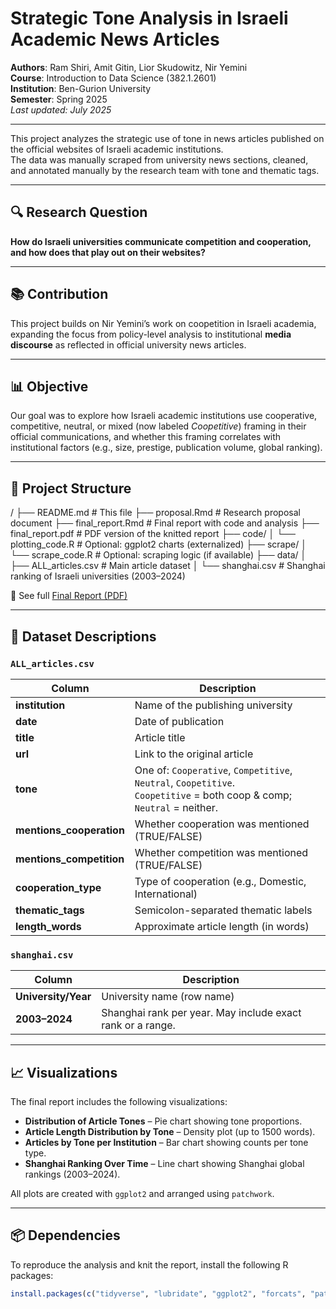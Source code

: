 # Strategic Tone Analysis in Israeli Academic News Articles

**Authors**: Ram Shiri, Amit Gitin, Lior Skudowitz, Nir Yemini  
**Course**: Introduction to Data Science (382.1.2601)  
**Institution**: Ben-Gurion University  
**Semester**: Spring 2025  
_Last updated: July 2025_

---

This project analyzes the strategic use of tone in news articles published on the official websites of Israeli academic institutions.  
The data was manually scraped from university news sections, cleaned, and annotated manually by the research team with tone and thematic tags.

---

## 🔍 Research Question

**How do Israeli universities communicate competition and cooperation, and how does that play out on their websites?**

---

## 📚 Contribution

This project builds on Nir Yemini’s work on coopetition in Israeli academia, expanding the focus from policy-level analysis to institutional **media discourse** as reflected in official university news articles.

---

## 📊 Objective

Our goal was to explore how Israeli academic institutions use cooperative, competitive, neutral, or mixed (now labeled *Coopetitive*) framing in their official communications, and whether this framing correlates with institutional factors (e.g., size, prestige, publication volume, global ranking).

---

## 📁 Project Structure


/
├── README.md # This file
├── proposal.Rmd # Research proposal document
├── final_report.Rmd # Final report with code and analysis
├── final_report.pdf # PDF version of the knitted report
├── code/
│ └── plotting_code.R # Optional: ggplot2 charts (externalized)
├── scrape/
│ └── scrape_code.R # Optional: scraping logic (if available)
├── data/
│ ├── ALL_articles.csv # Main article dataset
│ └── shanghai.csv # Shanghai ranking of Israeli universities (2003–2024)

📄 See full [Final Report (PDF)](./Final_report.pdf)


---

## 📄 Dataset Descriptions

### `ALL_articles.csv`

| Column                    | Description                                                                 |
|---------------------------|-----------------------------------------------------------------------------|
| **institution**           | Name of the publishing university                                           |
| **date**                  | Date of publication                                                         |
| **title**                 | Article title                                                               |
| **url**                   | Link to the original article                                                |
| **tone**                  | One of: `Cooperative`, `Competitive`, `Neutral`, `Coopetitive`. <br> `Coopetitive` = both coop & comp; `Neutral` = neither. |
| **mentions_cooperation**  | Whether cooperation was mentioned (TRUE/FALSE)                              |
| **mentions_competition**  | Whether competition was mentioned (TRUE/FALSE)                              |
| **cooperation_type**      | Type of cooperation (e.g., Domestic, International)                         |
| **thematic_tags**         | Semicolon-separated thematic labels                                         |
| **length_words**          | Approximate article length (in words)                                       |

### `shanghai.csv`

| Column            | Description                                                     |
|-------------------|-----------------------------------------------------------------|
| **University/Year** | University name (row name)                                     |
| **2003–2024**     | Shanghai rank per year. May include exact rank or a range.      |

---

## 📈 Visualizations

The final report includes the following visualizations:

- **Distribution of Article Tones** – Pie chart showing tone proportions.
- **Article Length Distribution by Tone** – Density plot (up to 1500 words).
- **Articles by Tone per Institution** – Bar chart showing counts per tone type.
- **Shanghai Ranking Over Time** – Line chart showing Shanghai global rankings (2003–2024).

All plots are created with `ggplot2` and arranged using `patchwork`.

---

## 📦 Dependencies

To reproduce the analysis and knit the report, install the following R packages:

```r
install.packages(c("tidyverse", "lubridate", "ggplot2", "forcats", "patchwork"))


